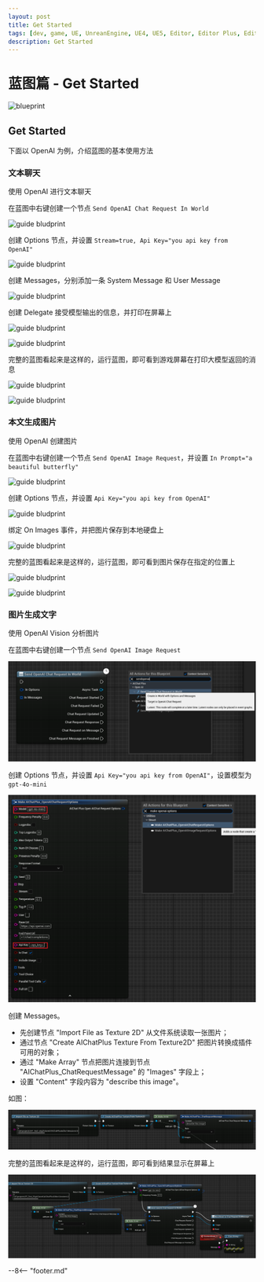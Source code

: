 ```yaml
---
layout: post
title: Get Started
tags: [dev, game, UE, UnreanEngine, UE4, UE5, Editor, Editor Plus, Editor Plugin, AI Chat, Chatbot, Image Generation, OpenAI, Azure, Claude, Gemini, Ollama]
description: Get Started
---
```

<meta property="og:title" content="UE 插件 AIChatPlus 使用说明 - 蓝图篇 - Get Started" />

# 蓝图篇 - Get Started

![blueprint](assets/img/2024-ue-aichatplus/blueprint.png)

## Get Started

下面以 OpenAI 为例，介绍蓝图的基本使用方法

### 文本聊天

使用 OpenAI 进行文本聊天

在蓝图中右键创建一个节点 `Send OpenAI Chat Request In World`

![guide bludprint](assets/img/2024-ue-aichatplus/guide_openai_blueprint_1.png)

创建 Options 节点，并设置 `Stream=true, Api Key="you api key from OpenAI"`

![guide bludprint](assets/img/2024-ue-aichatplus/guide_openai_blueprint_2.png)

创建 Messages，分别添加一条 System Message 和 User Message

![guide bludprint](assets/img/2024-ue-aichatplus/guide_blueprint_4.png)

创建 Delegate 接受模型输出的信息，并打印在屏幕上

![guide bludprint](assets/img/2024-ue-aichatplus/guide_blueprint_5.png)

![guide bludprint](assets/img/2024-ue-aichatplus/guide_blueprint_6.png)

完整的蓝图看起来是这样的，运行蓝图，即可看到游戏屏幕在打印大模型返回的消息

![guide bludprint](assets/img/2024-ue-aichatplus/guide_openai_blueprint_3.png)

![guide bludprint](assets/img/2024-ue-aichatplus/guide_openai_blueprint_4.png)

### 本文生成图片

使用 OpenAI 创建图片

在蓝图中右键创建一个节点 `Send OpenAI Image Request`，并设置 `In Prompt="a beautiful butterfly"`

![guide bludprint](assets/img/2024-ue-aichatplus/guide_openai_image_blueprint_1.png)

创建 Options 节点，并设置 `Api Key="you api key from OpenAI"`

![guide bludprint](assets/img/2024-ue-aichatplus/guide_openai_image_blueprint_2.png)

绑定 On Images 事件，并把图片保存到本地硬盘上

![guide bludprint](assets/img/2024-ue-aichatplus/guide_openai_image_blueprint_3.png)

完整的蓝图看起来是这样的，运行蓝图，即可看到图片保存在指定的位置上

![guide bludprint](assets/img/2024-ue-aichatplus/guide_openai_image_blueprint_4.png)

![guide bludprint](assets/img/2024-ue-aichatplus/guide_openai_image_blueprint_5.png)

### 图片生成文字

使用 OpenAI Vision 分析图片

在蓝图中右键创建一个节点 `Send OpenAI Image Request`

![guide bludprint](assets/img/2024-ue-aichatplus/usage/blueprint/getstarted_vision_1.png)

创建 Options 节点，并设置 `Api Key="you api key from OpenAI"`，设置模型为 `gpt-4o-mini`

![guide bludprint](assets/img/2024-ue-aichatplus/usage/blueprint/getstarted_vision_2.png)

创建 Messages。
* 先创建节点 "Import File as Texture 2D" 从文件系统读取一张图片；
* 通过节点 "Create AIChatPlus Texture From Texture2D" 把图片转换成插件可用的对象；
* 通过 "Make Array" 节点把图片连接到节点 "AIChatPlus_ChatRequestMessage" 的 "Images" 字段上；
* 设置 "Content" 字段内容为 "describe this image"。

如图：

![guide bludprint](assets/img/2024-ue-aichatplus/usage/blueprint/getstarted_vision_3.png)

完整的蓝图看起来是这样的，运行蓝图，即可看到结果显示在屏幕上

![guide bludprint](assets/img/2024-ue-aichatplus/usage/blueprint/getstarted_vision_4.png)

--8<-- "footer.md"
